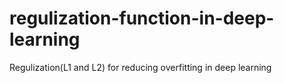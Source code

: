# regulization-function-in-deep-learning
Regulization(L1 and L2) for reducing overfitting in deep learning
